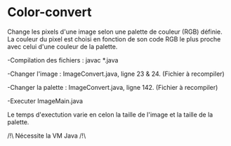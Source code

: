# Color-convert
Change les pixels d'une image selon une palette de couleur (RGB) définie.
La couleur du pixel est choisi en fonction de son code RGB le plus proche avec celui d'une couleur de la palette.


-Compilation des fichiers : javac *.java

-Changer l'image : ImageConvert.java, ligne 23 & 24. (Fichier à recompiler)

-Changer la palette : ImageConvert.java, ligne 142. (Fichier à recompiler)

-Executer ImageMain.java

Le temps d'exectution varie en celon la taille de l'image et la taille de la palette.

/!\ Nécessite la VM Java /!\
